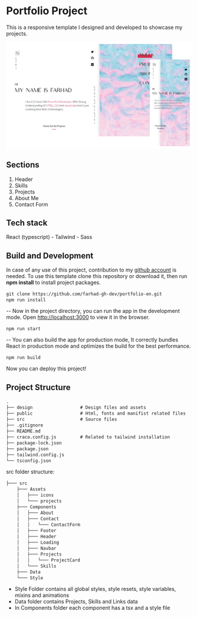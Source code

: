 # Portfolio Project

This is a responsive template I designed and developed to showcase my projects.

![enter image description here](https://raw.githubusercontent.com/farhad-gh-dev/portfolio-en/master/src/Assets/screenshots.png)

## Sections

1.  Header
2.  Skills
3.  Projects
4.  About Me
5.  Contact Form

## Tech stack

React (typescript) - Tailwind - Sass

## Build and Development

In case of any use of this project, contribution to my [github account](https://github.com/farhad-gh-dev) is needed. To use this template clone this repository or download it, then run **npm install** to install project packages.

    git clone https://github.com/farhad-gh-dev/portfolio-en.git
    npm run install

--
Now in the project directory, you can run the app in the development mode.
Open [http://localhost:3000](http://localhost:3000/) to view it in the browser.

    npm run start

--
You can also build the app for production mode, It correctly bundles React in production mode and optimizes the build for the best performance.

    npm run build

Now you can deploy this project!

## Project Structure

    .
    ├── design                  # Design files and assets
    ├── public                  # Html, fonts and manifist related files
    ├── src                     # Source files
    ├── .gitignore
    ├── README.md
    ├── craco.config.js         # Related to tailwind installation
    ├── package-lock.json
    ├── package.json
    ├── tailwind.config.js
    └── tsconfig.json

src folder structure:

    ├─── src
        ├─── Assets
        │   ├─── icons
        │   └─── projects
        ├─── Components
        │   ├─── About
        │   ├─── Contact
        │   │   └─── ContactForm
        │   ├─── Footer
        │   ├─── Header
        │   ├─── Loading
        │   ├─── Navbar
        │   ├─── Projects
        │   │   └─── ProjectCard
        │   └─── Skills
        ├─── Data
        └─── Style

- Style Folder contains all global styles, style resets, style variables, mixins and animations
- Data folder contains Projects, Skills and Links data
- In Components folder each component has a tsx and a style file
